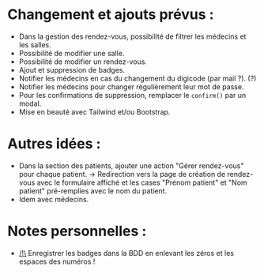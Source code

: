 # Changement et ajouts prévus :
- Dans la gestion des rendez-vous, possibilité de filtrer les médecins et les salles.
- Possibilité de modifier une salle.
- Possibilité de modifier un rendez-vous.
- Ajout et suppression de badges.
- Notifier les médecins en cas du changement du digicode (par mail ?). (?)
- Notifier les médecins pour changer régulièrement leur mot de passe.
- Pour les confirmations de suppression, remplacer le `confirm()` par un modal.
- Mise en beauté avec Tailwind et/ou Bootstrap.

# Autres idées :
- Dans la section des patients, ajouter une action "Gérer rendez-vous" pour chaque patient. → Redirection vers la page de création de rendez-vous avec le formulaire affiché et les cases "Prénom patient" et "Nom patient" pré-remplies avec le nom du patient.
- Idem avec médecins.

# Notes personnelles :
- <u>/!\\</u> Enregistrer les badges dans la BDD en enlevant les zéros et les espaces des numéros !